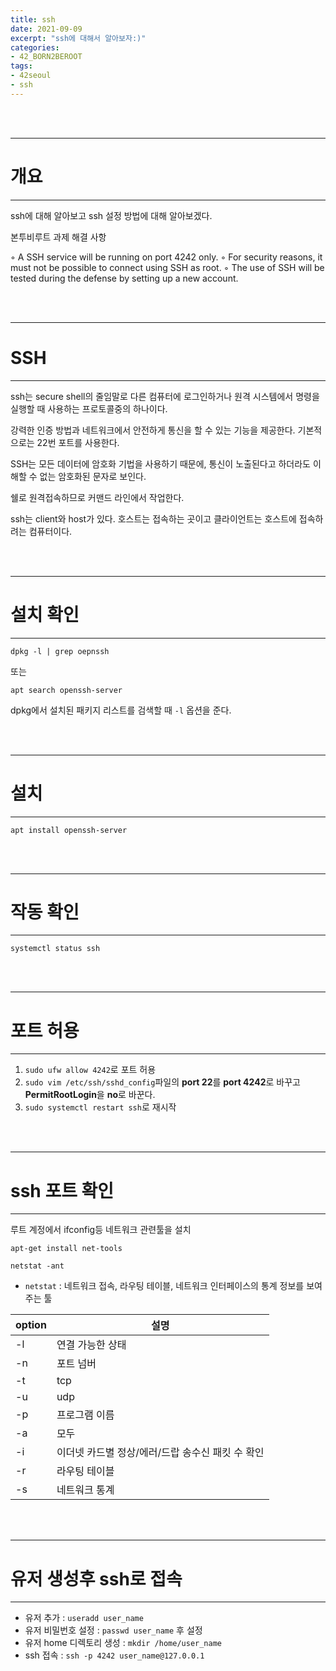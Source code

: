 ```yaml
---
title: ssh
date: 2021-09-09
excerpt: "ssh에 대해서 알아보자:)"
categories:
- 42_BORN2BEROOT
tags:
- 42seoul
- ssh
---
```



<br />
<br />

---

# 개요

---

ssh에 대해 알아보고 ssh 설정 방법에 대해 알아보겠다.

본투비루트 과제 해결 사항

◦ A SSH service will be running on port 4242 only. 
◦ For security reasons, it must not be possible to connect using SSH as root.
◦ The use of SSH will be tested during the defense by setting up a new account.

<br />
<br />

---

# SSH

---

ssh는 secure shell의 줄임말로 다른 컴퓨터에 로그인하거나 원격 시스템에서 명령을 실행할 때 사용하는 프로토콜중의 하나이다.

강력한 인증 방법과 네트워크에서 안전하게 통신을 할 수 있는 기능을 제공한다. 기본적으로는 22번 포트를 사용한다.

SSH는 모든 데이터에 암호화 기법을 사용하기 때문에, 통신이 노출된다고 하더라도 이해할 수 없는 암호화된 문자로 보인다.

쉘로 원격접속하므로 커맨드 라인에서 작업한다. 

ssh는 client와 host가 있다. 호스트는 접속하는 곳이고 클라이언트는 호스트에 접속하려는 컴퓨터이다.



<br />
<br />

---

# 설치 확인

---

`dpkg -l | grep oepnssh` 

또는

`apt search openssh-server`

dpkg에서 설치된 패키지 리스트를 검색할 때 `-l` 옵션을 준다.



<br />
<br />

---

# 설치

---

`apt install openssh-server`



<br />
<br />

---

# 작동 확인

---

`systemctl status ssh`



<br />
<br />

---

# 포트 허용

---

1. `sudo ufw allow 4242`로 포트 허용
2. `sudo vim /etc/ssh/sshd_config`파일의 **port 22**를 **port 4242**로 바꾸고 **PermitRootLogin**을 **no**로 바꾼다.
3. `sudo systemctl restart ssh`로 재시작



<br />
<br />

---

# ssh 포트 확인

---

루트 계정에서 ifconfig등 네트워크 관련툴을 설치

`apt-get install net-tools` 

`netstat -ant`

* `netstat` : 네트워크 접속, 라우팅 테이블, 네트워크 인터페이스의 통계 정보를 보여주는 툴

| option | 설명 | 
| --- | ---|
|-l  | 연결 가능한 상태 |
-n | 포트 넘버|
-t |tcp|
-u | udp|
-p | 프로그램 이름|
-a | 모두|
-i | 이더넷 카드별 정상/에러/드랍 송수신 패킷 수 확인|
-r | 라우팅 테이블|
-s | 네트워크 통계|

<br />
<br />

---

# 유저 생성후 ssh로 접속

---

* 유저 추가 : `useradd user_name` 
* 유저 비밀번호 설정 : `passwd user_name` 후 설정
* 유저 home 디렉토리 생성 : `mkdir /home/user_name`
* ssh 접속 : `ssh -p 4242 user_name@127.0.0.1`


